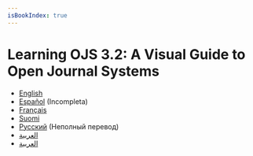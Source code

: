 ```yaml
---
isBookIndex: true
---
```


# Learning OJS 3.2: A Visual Guide to Open Journal Systems

* [English](./en) 
* [Español](/learning-ojs/es) (Incompleta)
* [Français](./fr)
* [Suomi](./fi)
* [Русский](./ru) (Неполный перевод)
* [العربية](./ar)
* [العربية](./ar)
